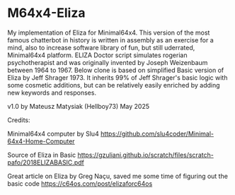 # M64x4-Eliza
My implementation of Eliza for Minimal64x4. This version of the most famous chatterbot in history is written in assembly as an exercise for a mind, also to increase software library of fun, but still uderrated, Minimal64x4 platform.
ELIZA Doctor script simulates rogerian psychotherapist and was originally invented by Joseph Weizenbaum between 1964 to 1967. Below clone is based on simplified Basic version of Eliza by Jeff Shrager 1973. It inherits 99% of Jeff Shrager's basic logic with some cosmetic additions, but can be relatively easily enriched by adding new keywords and responses.

v1.0 by Mateusz Matysiak (Hellboy73) May 2025

Credits:

Minimal64x4 computer by Slu4 https://github.com/slu4coder/Minimal-64x4-Home-Computer

Source of Eliza in Basic https://gzuliani.github.io/scratch/files/scratch-pafo/2018ELIZABASIC.pdf

Great article on Eliza by Greg Naçu, saved me some time of figuring out the basic code https://c64os.com/post/elizaforc64os 
